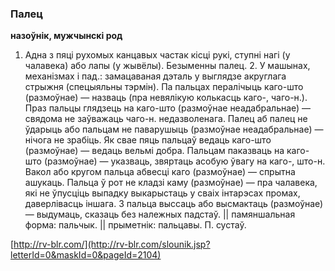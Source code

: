 ### Палец
**назоўнік, мужчынскі род**

1. Адна з пяці рухомых канцавых частак кісці рукі, ступні нагі (у чалавека) або лапы (у жывёлы). Безыменны палец. 2. У машынах, механізмах і пад.: замацаваная дэталь у выглядзе акруглага стрыжня (спецыяльны тэрмін). Па пальцах пералічыць каго-што (размоўнае) — назваць (пра невялікую колькасць каго-, чаго-н.). Праз пальцы глядзець на каго-што (размоўнае неадабральнае) — свядома не заўважаць чаго-н. недазволенага. Палец аб палец не ўдарыць або пальцам не паварушыць (размоўнае неадабральнае) — нічога не зрабіць. Як свае пяць пальцаў ведаць каго-што (размоўнае) — ведаць вельмі добра. Пальцам паказваць на каго-што (размоўнае) — указваць, звяртаць асобую ўвагу на каго-, што-н. Вакол або кругом пальца абвесці каго (размоўнае) — спрытна ашукаць. Пальца ў рот не кладзі каму (размоўнае) — пра чалавека, які не ўпусціць выпадку выкарыстаць у сваіх інтарэсах промах, даверлівасць іншага. З пальца выссаць або высмактаць (размоўнае) — выдумаць, сказаць без належных падстаў. || памяншальная форма: пальчык. || прыметнік: пальцавы. П. сустаў.

<a rel="author">[http://rv-blr.com/](http://rv-blr.com/slounik.jsp?letterId=0&maskId=0&pageId=2104)</a>
